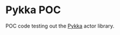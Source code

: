 # Pykka POC

POC code testing out the [Pykka](https://pykka.readthedocs.io/en/stable/) actor library.
